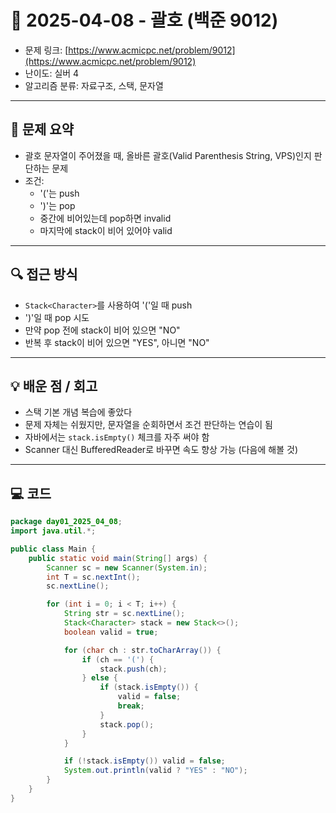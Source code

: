 # 📅 2025-04-08 - 괄호 (백준 9012)

<!-- 문제 링크 -->
- 문제 링크: [https://www.acmicpc.net/problem/9012](https://www.acmicpc.net/problem/9012)
- 난이도: 실버 4
- 알고리즘 분류: 자료구조, 스택, 문자열

---

## 📌 문제 요약

- 괄호 문자열이 주어졌을 때, 올바른 괄호(Valid Parenthesis String, VPS)인지 판단하는 문제
- 조건:
    - '('는 push
    - ')'는 pop
    - 중간에 비어있는데 pop하면 invalid
    - 마지막에 stack이 비어 있어야 valid

---

## 🔍 접근 방식

- `Stack<Character>`를 사용하여 '('일 때 push
- ')'일 때 pop 시도
- 만약 pop 전에 stack이 비어 있으면 "NO"
- 반복 후 stack이 비어 있으면 "YES", 아니면 "NO"

---

## 💡 배운 점 / 회고

- 스택 기본 개념 복습에 좋았다
- 문제 자체는 쉬웠지만, 문자열을 순회하면서 조건 판단하는 연습이 됨
- 자바에서는 `stack.isEmpty()` 체크를 자주 써야 함
- Scanner 대신 BufferedReader로 바꾸면 속도 향상 가능 (다음에 해볼 것)

---

## 💻 코드

```java
package day01_2025_04_08;
import java.util.*;

public class Main {
    public static void main(String[] args) {
        Scanner sc = new Scanner(System.in);
        int T = sc.nextInt();
        sc.nextLine();

        for (int i = 0; i < T; i++) {
            String str = sc.nextLine();
            Stack<Character> stack = new Stack<>();
            boolean valid = true;

            for (char ch : str.toCharArray()) {
                if (ch == '(') {
                    stack.push(ch);
                } else {
                    if (stack.isEmpty()) {
                        valid = false;
                        break;
                    }
                    stack.pop();
                }
            }

            if (!stack.isEmpty()) valid = false;
            System.out.println(valid ? "YES" : "NO");
        }
    }
}